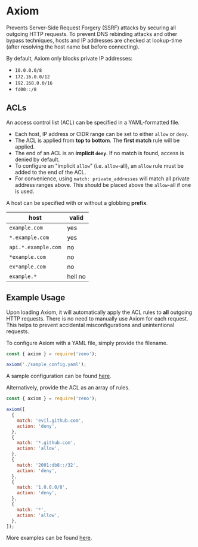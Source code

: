 # Axiom

Prevents Server-Side Request Forgery (SSRF) attacks by securing all outgoing HTTP requests. To prevent DNS rebinding attacks and other bypass techniques, hosts and IP addresses are checked at lookup-time (after resolving the host name but before connecting).

By default, Axiom only blocks private IP addresses:

- `10.0.0.0/8`
- `172.16.0.0/12`
- `192.168.0.0/16`
- `fd00::/8`

## ACLs

An access control list (ACL) can be specified in a YAML-formatted file.

- Each host, IP address or CIDR range can be set to either `allow` or `deny`.
- The ACL is applied from **top to bottom**. The **first match** rule will be applied.
- The end of an ACL is an **implicit `deny`**. If no match is found, access is denied by default.
- To configure an "implicit `allow`" (i.e. `allow`-all), an `allow` rule must be added to the end of the ACL.
- For convenience, using `match: private_addresses` will match all private address ranges above. This should be placed above the `allow`-all if one is used.

A host can be specified with or without a globbing **prefix**.

| host                | valid   |
| ------------------- | ------- |
| `example.com`       | yes     |
| `*.example.com`     | yes     |
| `api.*.example.com` | no      |
| `*example.com`      | no      |
| `ex*ample.com`      | no      |
| `example.*`         | hell no |

## Example Usage

Upon loading Axiom, it will automatically apply the ACL rules to **all** outgoing HTTP requests. There is no need to manually use Axiom for each request. This helps to prevent accidental misconfigurations and unintentional requests.

To configure Axiom with a YAML file, simply provide the filename.

```javascript
const { axiom } = require('zeno');

axiom('./sample_config.yaml');
```

A sample configuration can be found [here](../../examples/ssrf/sample_config.yaml).

Alternatively, provide the ACL as an array of rules.

```javascript
const { axiom } = require('zeno');

axiom([
  {
    match: 'evil.github.com',
    action: 'deny',
  },
  {
    match: '*.github.com',
    action: 'allow',
  },
  {
    match: '2001:db8::/32',
    action: 'deny',
  },
  {
    match: '1.0.0.0/8',
    action: 'deny',
  },
  {
    match: '*',
    action: 'allow',
  },
]);
```

More examples can be found [here](../../examples/ssrf/).
